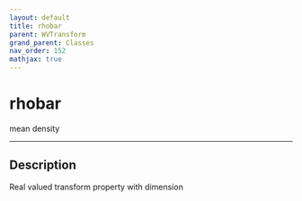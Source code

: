 ```yaml
---
layout: default
title: rhobar
parent: WVTransform
grand_parent: Classes
nav_order: 152
mathjax: true
---
```


#  rhobar

mean density


---

## Description
Real valued transform property with dimension 